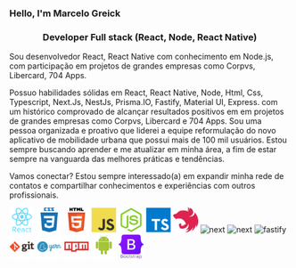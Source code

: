 ### Hello, I'm Marcelo Greick
<h3 align="center">Developer Full stack (React, Node, React Native)</h3>

<p>
Sou desenvolvedor React, React Native com conhecimento em Node.js, com participação em projetos de grandes empresas como Corpvs, Libercard, 704 Apps.

Possuo habilidades sólidas em React, React Native, Node, Html, Css, Typescript, Next.Js, NestJs, Prisma.IO, Fastify, Material UI, Express. com um histórico comprovado de alcançar resultados positivos em em projetos de grandes empresas como Corpvs, Libercard e 704 Apps. Sou uma pessoa organizada e proativo que liderei a equipe reformulação do novo aplicativo de mobilidade urbana que possui mais de 100 mil usuários. Estou sempre buscando aprender e me atualizar em minha área, a fim de estar sempre na vanguarda das melhores práticas e tendências.

Vamos conectar? Estou sempre interessado(a) em expandir minha rede de contatos e compartilhar conhecimentos e experiências com outros profissionais.
</p>

<p align="left">
  <img src="https://raw.githubusercontent.com/devicons/devicon/master/icons/react/react-original-wordmark.svg" alt="react" width="45" height="45"/>
  <img src="https://raw.githubusercontent.com/devicons/devicon/master/icons/css3/css3-plain-wordmark.svg" alt="css3"  width="45" height="45"/>
  <img src="https://raw.githubusercontent.com/devicons/devicon/master/icons/html5/html5-original-wordmark.svg" alt="html5"  width="45" height="45"/>
  <img src="https://raw.githubusercontent.com/devicons/devicon/master/icons/javascript/javascript-original.svg" alt="javascript" width="45" height="45"/>
  <img src="https://raw.githubusercontent.com/devicons/devicon/master/icons/nodejs/nodejs-original.svg" alt="nodejs" width="45" height="45"/>
  <img src="https://github.com/devicons/devicon/blob/master/icons/typescript/typescript-original.svg" alt="typescript" width="45" height="45"/>
  <img src="https://github.com/devicons/devicon/blob/master/icons/nestjs/nestjs-plain.svg" alt="nest" width="45" height="45"/>
  <img src="https://vectorseek.com/wp-content/uploads/2021/12/Next.js-Logo-Vector.jpg" alt="next" width="45" height="45"/>
  <img src="https://avatars.githubusercontent.com/u/17219288?s=280&v=4" alt="next" width="45" height="45"/>
  <img src="https://www.fastify.io/images/fastify-logo-inverted.2180cc6b1919d47a.png" alt="fastify" width="65" height="45"/>
  <img src="https://github.com/devicons/devicon/blob/master/icons/git/git-original-wordmark.svg" alt="git" width="45" height="45"/>
  <img src="https://github.com/devicons/devicon/blob/master/icons/yarn/yarn-original-wordmark.svg" alt="yarn" width="45" height="45"/>
  <img src="https://github.com/devicons/devicon/blob/master/icons/npm/npm-original-wordmark.svg" alt="npm" width="45" height="45"/>
  <img src="https://github.com/devicons/devicon/blob/master/icons/android/android-original-wordmark.svg" alt="android" width="45" height="45"/>
  <img src="https://github.com/devicons/devicon/blob/master/icons/bootstrap/bootstrap-original-wordmark.svg" alt="boo" width="45" height="45"/>
</p>


<!--
**Marcelogreick/Marcelogreick** is a ✨ _special_ ✨ repository because its `README.md` (this file) appears on your GitHub profile.

Here are some ideas to get you started:

- 🔭 I’m currently working on ...
- 🌱 I’m currently learning ...
- 👯 I’m looking to collaborate on ...
- 🤔 I’m looking for help with ...
- 💬 Ask me about ...
- 📫 How to reach me: ...
- 😄 Pronouns: ...
- ⚡ Fun fact: ...
-->
